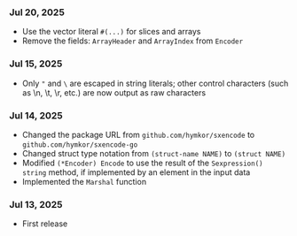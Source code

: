 ### Jul 20, 2025

- Use the vector literal `#(...)` for slices and arrays
- Remove the fields: `ArrayHeader` and `ArrayIndex` from `Encoder`

### Jul 15, 2025

- Only `"` and `\` are escaped in string literals; other control characters (such as \n, \t, \r, etc.) are now output as raw characters

### Jul 14, 2025

- Changed the package URL from `github.com/hymkor/sxencode` to `github.com/hymkor/sxencode-go`
- Changed struct type notation from `(struct-name NAME)` to `(struct NAME)`
- Modified `(*Encoder) Encode` to use the result of the `Sexpression() string` method, if implemented by an element in the input data
- Implemented the `Marshal` function

### Jul 13, 2025

- First release
